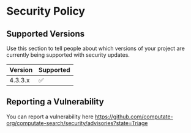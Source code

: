 # Security Policy

## Supported Versions

Use this section to tell people about which versions of your project are
currently being supported with security updates.

| Version   | Supported          |
| --------- | ------------------ |
| 4.3.3.x   | :white_check_mark: |

## Reporting a Vulnerability

You can report a vulnerability here https://github.com/computate-org/computate-search/security/advisories?state=Triage

